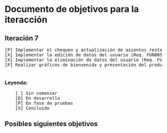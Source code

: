 # Documento de objetivos para la iteracción
## Iteración 7
<pre>
[P] Implementar el chequeo y actualización de asientos restantes
[X] Implementar la edición de datos del usuario (Req. FUN005)
[X] Implementar la eliminación de datos del usuario (Req. FUN006)
[P] Realizar gráficos de bienvenida y presentación del producto para el login (Req. LOGI03)

</pre>

### Leyenda:
<pre>
    [ ] Sin comenzar
    [D] En desarrollo
    [P] En fase de pruebas
    [X] Concluido
</pre>


## Posibles siguientes objetivos
